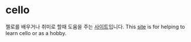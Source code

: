 # cello
첼로를 배우거나 취미로 할때 도움을 주는 <a href="kr.home.html">사이트</a>입니다. This <a href="en.home.html">site</a> is for helping to learn cello or as a hobby.
